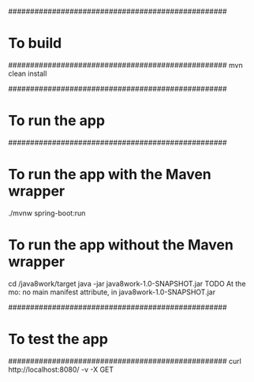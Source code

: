 ##################################################
# To build
##################################################
mvn clean install


##################################################
# To run the app
##################################################
# To run the app with the Maven wrapper
./mvnw spring-boot:run

# To run the app without the Maven wrapper
cd /java8work/target
java -jar java8work-1.0-SNAPSHOT.jar
TODO At the mo: no main manifest attribute, in java8work-1.0-SNAPSHOT.jar


##################################################
# To test the app
##################################################
curl http://localhost:8080/ -v -X GET


